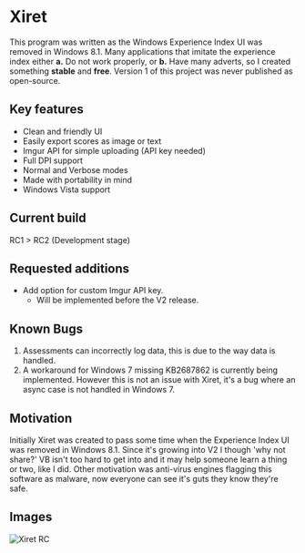 # Xiret
This program was written as the Windows Experience Index UI was removed in Windows 8.1. Many applications that imitate the experience index either **a.** Do not work properly, or **b.** Have many adverts, so I created something **stable** and **free**. Version 1 of this project was never published as open-source.

## Key features
 - Clean and friendly UI
 - Easily export scores as image or text
 - Imgur API for simple uploading (API key needed)
 - Full DPI support
 - Normal and Verbose modes
 - Made with portability in mind
 - Windows Vista support

## Current build
RC1 > RC2 (Development stage)

## Requested additions  
 - Add option for custom Imgur API key.
   - Will be implemented before the V2 release.

## Known Bugs
1. Assessments can incorrectly log data, this is due to the way data is handled.  
2. A workaround for Windows 7 missing KB2687862 is currently being implemented. However this is not an issue with Xiret, it's a bug where an async case is not handled in Windows 7.
 
## Motivation
Initially Xiret was created to pass some time when the Experience Index UI was removed in Windows 8.1. Since it's growing into V2 I
though 'why not share?' VB isn't too hard to get into and it may help someone learn a thing or two, like I did. Other motivation was anti-virus engines flagging this software as malware, now everyone can see it's guts they know they're safe.

## Images

![Xiret RC](https://bitmight.uk/software/xiret/resources/images/xiretrc1.png)



